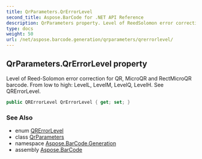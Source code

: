 ```yaml
---
title: QrParameters.QrErrorLevel
second_title: Aspose.BarCode for .NET API Reference
description: QrParameters property. Level of ReedSolomon error correction for QR MicroQR and RectMicroQR barcode. From low to high LevelL LevelM LevelQ LevelH. See QRErrorLevel
type: docs
weight: 50
url: /net/aspose.barcode.generation/qrparameters/qrerrorlevel/
---
```

## QrParameters.QrErrorLevel property

Level of Reed-Solomon error correction for QR, MicroQR and RectMicroQR barcode. From low to high: LevelL, LevelM, LevelQ, LevelH. See QRErrorLevel.

```csharp
public QRErrorLevel QrErrorLevel { get; set; }
```

### See Also

* enum [QRErrorLevel](../../qrerrorlevel/)
* class [QrParameters](../)
* namespace [Aspose.BarCode.Generation](../../../aspose.barcode.generation/)
* assembly [Aspose.BarCode](../../../)


